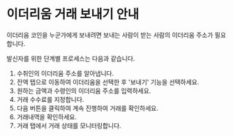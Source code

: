 # 이더리움 거래 보내기 안내

이더리움 코인을 누군가에게 보내려면 보내는 사람이 받는 사람의 이더리움 주소가 필요합니다.

발신자를 위한 단계별 프로세스는 다음과 같습니다.

1. 수취인의 이더리움 주소를 알아냅니다.
2. 잔액 탭으로 이동하여 이더리움을 선택한 후 '보내기' 기능을 선택하세요.
3. 원하는 금액과 수령인의 이더리움 주소를 입력하세요.
4. 거래 수수료를 지정합니다.
5. 다음 버튼을 클릭하여 계속 진행하여 거래를 확인하세요.
6. 거래내역을 확인하세요.
7. 거래 탭에서 거래 상태를 모니터링합니다.